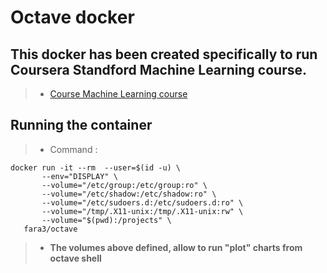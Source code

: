 # Octave docker

## This docker has been created specifically to run Coursera  Standford Machine Learning course.



  >* [Course Machine Learning course][77c4e76a]

  [77c4e76a]: https://www.coursera.org/learn/machine-learning/ "Course Machine Learning course"


## Running the container


  >* Command :
   <pre><code>docker run -it --rm  --user=$(id -u) \
       --env="DISPLAY" \
       --volume="/etc/group:/etc/group:ro" \
       --volume="/etc/shadow:/etc/shadow:ro" \
       --volume="/etc/sudoers.d:/etc/sudoers.d:ro" \
       --volume="/tmp/.X11-unix:/tmp/.X11-unix:rw" \
       --volume="$(pwd):/projects" \
   fara3/octave</code></pre>

  >* **The volumes above defined, allow to run "plot" charts from octave shell**
